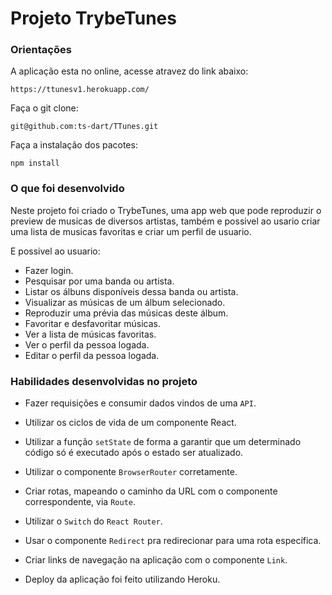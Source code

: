# Projeto TrybeTunes
### Orientações
A aplicação esta no online, acesse atravez do link abaixo:

    https://ttunesv1.herokuapp.com/

Faça o git clone:

    git@github.com:ts-dart/TTunes.git

Faça a instalação dos pacotes:

    npm install

### O que foi desenvolvido

Neste projeto foi criado o TrybeTunes, uma app web que pode reproduzir o preview de musicas de diversos artistas, também e possivel ao usario criar uma lista de musicas favoritas e criar um perfil de usuario.

E possivel ao usuario:

  - Fazer login.
  - Pesquisar por uma banda ou artista.
  - Listar os álbuns disponíveis dessa banda ou artista.
  - Visualizar as músicas de um álbum selecionado.
  - Reproduzir uma prévia das músicas deste álbum.
  - Favoritar e desfavoritar músicas.
  - Ver a lista de músicas favoritas.
  - Ver o perfil da pessoa logada.
  - Editar o perfil da pessoa logada.

### Habilidades desenvolvidas no projeto

  * Fazer requisições e consumir dados vindos de uma `API`.

  * Utilizar os ciclos de vida de um componente React.

  * Utilizar a função `setState` de forma a garantir que um determinado código só é executado após o estado ser atualizado.
  
  * Utilizar o componente `BrowserRouter` corretamente.

  * Criar rotas, mapeando o caminho da URL com o componente correspondente, via `Route`.

  * Utilizar o `Switch` do `React Router`.

  * Usar o componente `Redirect` pra redirecionar para uma rota específica.

  * Criar links de navegação na aplicação com o componente `Link`.
  
  * Deploy da aplicação foi feito utilizando Heroku.
